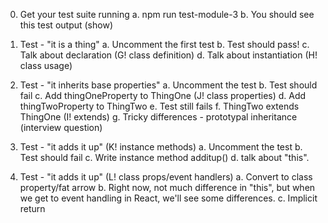 
0. Get your test suite running
  a. npm run test-module-3
  b. You should see this test output (show)

1. Test - "it is a thing"
  a. Uncomment the first test
  b. Test should pass!
  c. Talk about declaration (G! class definition)
  d. Talk about instantiation (H! class usage)

2. Test - "it inherits base properties" 
  a. Uncomment the test
  b. Test should fail
  c. Add thingOneProperty to ThingOne (J! class properties)
  d. Add thingTwoProperty to ThingTwo
  e. Test still fails
  f. ThingTwo extends ThingOne (I! extends)
  g. Tricky differences - prototypal inheritance (interview question)

3. Test - "it adds it up" (K! instance methods)
  a. Uncomment the test
  b. Test should fail
  c. Write instance method additup()
  d. talk about "this".

4. Test - "it adds it up" (L! class props/event handlers)
  a. Convert to class property/fat arrow
  b. Right now, not much difference in "this", but when we get to event handling in React, we'll see some differences.
  c. Implicit return